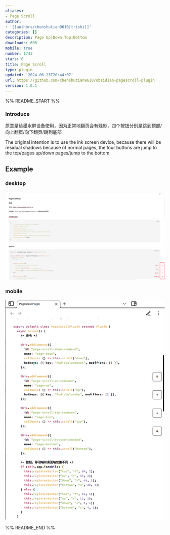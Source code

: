 ```yaml
---
aliases:
- Page Scroll
author:
- '[[authors/chenshutian9610|triski]]'
categories: []
description: Page Up|Down|Top|Bottom
downloads: 606
mobile: true
number: 1743
stars: 6
title: Page Scroll
type: plugin
updated: '2024-06-23T20:44:07'
url: https://github.com/chenshutian9610/obsidian-pagescroll-plugin
version: 1.0.1
---
```


%% README_START %%

### Introduce

原意是给墨水屏设备使用，因为正常地翻页会有残影，四个按钮分别是跳到顶部/向上翻页/向下翻页/跳到底部

The original intention is to use the ink screen device, because there will be residual shadows because of normal pages, the four buttons are jump to the top/pages up/down pages/jump to the bottom

## Example

### desktop

![desktop](https://raw.githubusercontent.com/chenshutian9610/obsidian-pagescroll-plugin/HEAD/_files/desktop_example.png)

### mobile

![mobile](https://raw.githubusercontent.com/chenshutian9610/obsidian-pagescroll-plugin/HEAD/_files/mobile_example.png)

%% README_END %%